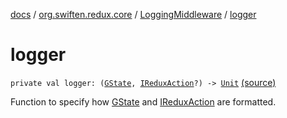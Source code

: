 [docs](../../index.md) / [org.swiften.redux.core](../index.md) / [LoggingMiddleware](index.md) / [logger](./logger.md)

# logger

`private val logger: (`[`GState`](index.md#GState)`, `[`IReduxAction`](../-i-redux-action.md)`?) -> `[`Unit`](https://kotlinlang.org/api/latest/jvm/stdlib/kotlin/-unit/index.html) [(source)](https://github.com/protoman92/KotlinRedux/tree/master/common/common-core/src/main/kotlin/org/swiften/redux/core/LoggingMiddleware.kt#L20)

Function to specify how [GState](index.md#GState) and [IReduxAction](../-i-redux-action.md) are formatted.

